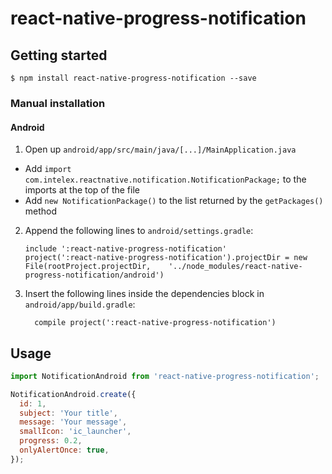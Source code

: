 
# react-native-progress-notification

## Getting started

`$ npm install react-native-progress-notification --save`

### Manual installation

#### Android

1. Open up `android/app/src/main/java/[...]/MainApplication.java`
  - Add `import com.intelex.reactnative.notification.NotificationPackage;` to the imports at the top of the file
  - Add `new NotificationPackage()` to the list returned by the `getPackages()` method
2. Append the following lines to `android/settings.gradle`:
  	```
  	include ':react-native-progress-notification'
  	project(':react-native-progress-notification').projectDir = new File(rootProject.projectDir, 	'../node_modules/react-native-progress-notification/android')
  	```
3. Insert the following lines inside the dependencies block in `android/app/build.gradle`:
  	```
      compile project(':react-native-progress-notification')
  	```


## Usage
```javascript
import NotificationAndroid from 'react-native-progress-notification';

NotificationAndroid.create({
  id: 1,
  subject: 'Your title',
  message: 'Your message',
  smallIcon: 'ic_launcher',
  progress: 0.2,
  onlyAlertOnce: true,
});

```

